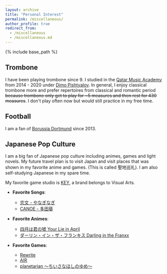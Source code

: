 ```yaml
---
layout: archive
title: "Personal Interest"
permalink: /miscellaneous/
author_profile: true
redirect_from: 
  - /miscellaneous
  - /miscellaneous.md
---
```


{% include base_path %}

## Trombone
I have been playing trombone since 9. I studied in the [Qatar Music Academy](https://www.qatarmusicacademy.com.qa/) from 2014 - 2020 under [Dimo Pishtyalov](https://qatarphilharmonicorchestra.org/musicians/dimo-pishtyalov/). In general, I enjoy classical trombone more and prefer repertoires from classical and romantic period ~~because trombone only get to play for ~5 measures and then rest for 430 measures~~. I don't play often now but would still practice in my free time.


## Football
I am a fan of [Borussia Dortmund](https://www.bvb.de/eng) since 2013. 


## Japanese Pop Culture
I am a big fan of Japanese pop culture including animes, games and light novels. My future travel plan is to visit Japan and visit places that was shown in my favorite anime and games. (This is called 聖地巡礼). I am also self-studying Japanese in my spare time.

My favorite game studio is [KEY](https://key.visualarts.gr.jp/), a brand belongs to Visual Arts. 

* **Favorite Songs**:
  * [恋文 - やなぎなぎ](https://youtu.be/iEUpiP7orA4)
  * [CANOE - 多田葵](https://youtu.be/vvTiq7XamoU)

* **Favorite Animes**:
  * [四月は君の噓 Your Lie in April](https://www.kimiuso.jp/)
  * [ダーリン・イン・ザ・フランキス Darling in the Franxx](https://darli-fra.jp/)

* **Favorite Games**:
  * [Rewrite](https://key.visualarts.gr.jp/rewrite/)
  * [AIR](https://key.visualarts.gr.jp/product/air/)
  * [planetarian 〜ちいさなほしのゆめ〜](https://key.visualarts.gr.jp/product/planetarian/)







